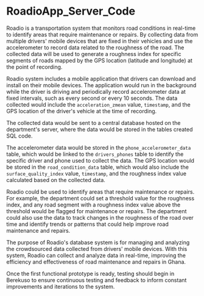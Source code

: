 # RoadioApp_Server_Code

Roadio is a transportation system that monitors road conditions in real-time to identify areas that require
maintenance or repairs. By collecting data from multiple drivers' mobile devices that are fixed in their vehicles and use the 
accelerometer to record data related to the roughness of the road. The collected data will be used to generate a roughness 
index for specific segments of roads mapped by the GPS location (latitude and longitude) at the point of recording.

Roadio system includes a mobile application that drivers can download and install on their mobile devices. The application 
would run in the background while the driver is driving and periodically record accelerometer data at fixed intervals, such 
as every second or every 10 seconds. The data collected would include the `acceleration_zmean` value, `timestamp`, and the 
GPS location of the driver's vehicle at the time of recording.

The collected data would be sent to a central database hosted on the department's server, where the data would be stored 
in the tables created  SQL code.

The accelerometer data would be stored in the `phone_accelerometer_data` table, which would be linked to the `drivers_phones` 
table to identify the specific driver and phone used to collect the data. The GPS location would be stored in the 
`road_condition_data` table, which would also include the `surface_quality_index` value, `timestamp`, and the roughness index 
value calculated based on the collected data.

Roadio could be used to identify areas that require maintenance or repairs. For example, the department could set a threshold 
value for the roughness index, and any road segment with a roughness index value above the threshold would be flagged for 
maintenance or repairs. The department could also use the data to track changes in the roughness of the road over time and 
identify trends or patterns that could help improve road maintenance and repairs.

The purpose of Roadio's database system is for managing and analyzing the crowdsourced data collected from drivers' mobile 
devices. With this system, Roadio can collect and analyze data in real-time, improving the efficiency and effectiveness of 
road maintenance and repairs in Ghana.

Once the first functional prototype is ready, testing should begin in Berekuso to ensure continuous testing and feedback to 
inform constant improvements and iterations to the system.
